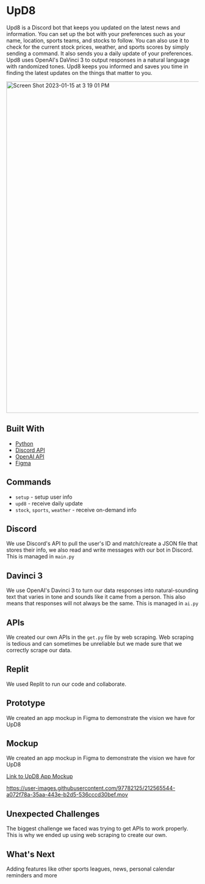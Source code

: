 # UpD8

Upd8 is a Discord bot that keeps you updated on the latest news and information. You can set up the bot with your preferences such as your name, location, sports teams, and stocks to follow. You can also use it to check for the current stock prices, weather, and sports scores by simply sending a command. It also sends you a daily update of your preferences. Upd8 uses OpenAI's DaVinci 3 to output responses in a natural language with randomized tones. Upd8 keeps you informed and saves you time in finding the latest updates on the things that matter to you.

<img width="870" alt="Screen Shot 2023-01-15 at 3 19 01 PM" src="https://user-images.githubusercontent.com/97782125/212564858-88033382-f027-4efb-a758-9c2b3b89dae8.png">

## Built With
- [Python](https://www.python.org/)
- [Discord API](https://discord.com/developers/docs/intro)
- [OpenAI API](https://openai.com/api/)
- [Figma](https://www.figma.com/)

## Commands
- `setup` - setup user info
- `upd8` - receive daily update
- `stock`, `sports`, `weather` - receive on-demand info

## Discord
We use Discord's API to pull the user's ID and match/create a JSON file that stores their info, we also read and write messages with our bot in Discord. This is managed in `main.py`

## Davinci 3
We use OpenAI's Davinci 3 to turn our data responses into natural-sounding text that varies in tone and sounds like it came from a person. This also means that responses will not always be the same. This is managed in `ai.py`

## APIs
We created our own APIs in the `get.py` file by web scraping. Web scraping is tedious and can sometimes be unreliable but we made sure that we correctly scrape our data. 

## Replit
We used Replit to run our code and collaborate.

## Prototype
We created an app mockup in Figma to demonstrate the vision we have for UpD8

## Mockup

We created an app mockup in Figma to demonstrate the vision we have for UpD8

[Link to UpD8 App Mockup](https://www.figma.com/proto/Qes04Lus0SI1I7UMhx756l/UpD8?node-id=1%3A2&scaling=scale-down&page-id=0%3A1&starting-point-node-id=1%3A2&show-proto-sidebar=1)

https://user-images.githubusercontent.com/97782125/212565544-a072f78a-35aa-443e-b2d5-536cccd30bef.mov

## Unexpected Challenges
The biggest challenge we faced was trying to get APIs to work properly. This is why we ended up using web scraping to create our own. 

## What's Next
Adding features like other sports leagues, news, personal calendar reminders and more
